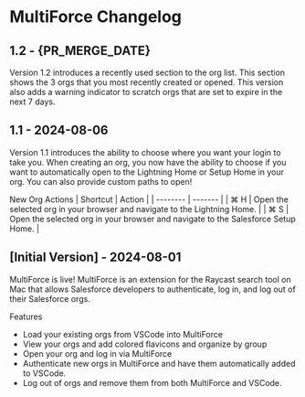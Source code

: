 # MultiForce Changelog

## 1.2 - {PR_MERGE_DATE}
Version 1.2 introduces a recently used section to the org list. This section shows the 3 orgs that you most recently created or opened. This version also adds a warning indicator to scratch orgs that are set to expire in the next 7 days.

## 1.1 - 2024-08-06
Version 1.1 introduces the ability to choose where you want your login to take you. When creating an org, you now have the ability to choose if you want to automatically open to the Lightning Home or Setup Home in your org. You can also provide custom paths to open!

New Org Actions 
| Shortcut    | Action |
| -------- | ------- |
| ⌘ H | Open the selected org in your browser and navigate to the Lightning Home.  |
| ⌘ S | Open the selected org in your browser and navigate to the Salesforce Setup Home.  |

## [Initial Version] - 2024-08-01

MultiForce is live! MultiForce is an extension for the Raycast search tool on Mac that allows Salesforce developers to authenticate, log in, and log out of their Salesforce orgs.

Features

- Load your existing orgs from VSCode into MultiForce
- View your orgs and add colored flavicons and organize by group
- Open your org and log in via MultiForce
- Authenticate new orgs in MultiForce and have them automatically added to VSCode.
- Log out of orgs and remove them from both MultiForce and VSCode.